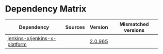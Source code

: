 # Dependency Matrix

Dependency | Sources | Version | Mismatched versions
---------- | ------- | ------- | -------------------
[jenkins-x/jenkins-x-platform](https://github.com/jenkins-x/jenkins-x-platform.git) |  | [2.0.965](https://github.com/jenkins-x/jenkins-x-platform/releases/tag/v2.0.965) | 
